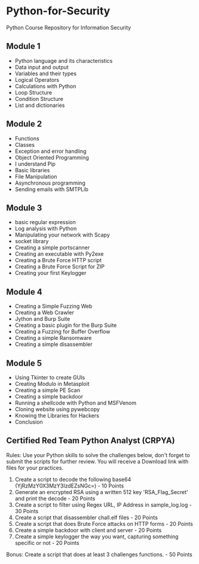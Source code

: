 # Python-for-Security

Python Course Repository for Information Security

## Module 1 

- Python language and its characteristics
- Data input and output
- Variables and their types
- Logical Operators
- Calculations with Python
- Loop Structure
- Condition Structure
- List and dictionaries

## Module 2

- Functions
- Classes
- Exception and error handling
- Object Oriented Programming
- I understand Pip
- Basic libraries
- File Manipulation
- Asynchronous programming
- Sending emails with SMTPLib


## Module 3

- basic regular expression
- Log analysis with Python
- Manipulating your network with Scapy
- socket library
- Creating a simple portscanner
- Creating an executable with Py2exe
- Creating a Brute Force HTTP script
- Creating a Brute Force Script for ZIP
- Creating your first Keylogger

## Module 4
- Creating a Simple Fuzzing Web
- Creating a Web Crawler
- Jython and Burp Suite
- Creating a basic plugin for the Burp Suite
- Creating a Fuzzing for Buffer Overflow
- Creating a simple Ransomware
- Creating a simple disassembler

## Module 5
- Using Tkinter to create GUIs
- Creating Modulo in Metasploit
- Creating a simple PE Scan
- Creating a simple backdoor
- Running a shellcode with Python and MSFVenom
- Cloning website using pywebcopy
- Knowing the Libraries for Hackers
- Conclusion


## Certified Red Team Python Analyst (CRPYA)

Rules:
Use your Python skills to solve the challenges below, don't forget to submit the scripts for further review. You will receive a Download link with files for your practices.

1. Create a script to decode the following base64 (YjRzMzY0X3MzY3IzdEZsNGc=) - 10 Points
2. Generate an encrypted RSA using a written 512 key 'RSA_Flag_Secret' and print the decode - 20 Points
3. Create a script to filter using Regex URL, IP Address in sample_log.log - 30 Points
4. Create a script that disassembler chall.elf files - 20 Points
5. Create a script that does Brute Force attacks on HTTP forms - 20 Points
6. Create a simple backdoor with client and server - 20 Points
7. Create a simple keylogger the way you want, capturing something specific or not - 20 Points

Bonus: Create a script that does at least 3 challenges functions. - 50 Points 

